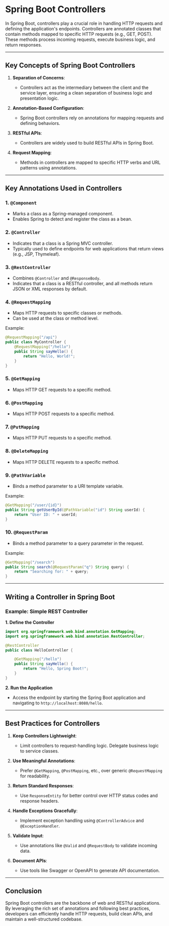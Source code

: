 # Spring Boot Controllers

In Spring Boot, controllers play a crucial role in handling HTTP requests and defining the application's endpoints. Controllers are annotated classes that contain methods mapped to specific HTTP requests (e.g., GET, POST). These methods process incoming requests, execute business logic, and return responses.

---

## Key Concepts of Spring Boot Controllers

1. **Separation of Concerns**:
    - Controllers act as the intermediary between the client and the service layer, ensuring a clean separation of business logic and presentation logic.

2. **Annotation-Based Configuration**:
    - Spring Boot controllers rely on annotations for mapping requests and defining behaviors.

3. **RESTful APIs**:
    - Controllers are widely used to build RESTful APIs in Spring Boot.

4. **Request Mapping**:
    - Methods in controllers are mapped to specific HTTP verbs and URL patterns using annotations.

---

## Key Annotations Used in Controllers

### 1. `@Component`
- Marks a class as a Spring-managed component.
- Enables Spring to detect and register the class as a bean.

### 2. `@Controller`
- Indicates that a class is a Spring MVC controller.
- Typically used to define endpoints for web applications that return views (e.g., JSP, Thymeleaf).

### 3. `@RestController`
- Combines `@Controller` and `@ResponseBody`.
- Indicates that a class is a RESTful controller, and all methods return JSON or XML responses by default.

### 4. `@RequestMapping`
- Maps HTTP requests to specific classes or methods.
- Can be used at the class or method level.

Example:
```java
@RequestMapping("/api")
public class MyController {
    @RequestMapping("/hello")
    public String sayHello() {
        return "Hello, World!";
    }
}
```

### 5. `@GetMapping`
- Maps HTTP GET requests to a specific method.

### 6. `@PostMapping`
- Maps HTTP POST requests to a specific method.

### 7. `@PutMapping`
- Maps HTTP PUT requests to a specific method.

### 8. `@DeleteMapping`
- Maps HTTP DELETE requests to a specific method.

### 9. `@PathVariable`
- Binds a method parameter to a URI template variable.

Example:
```java
@GetMapping("/user/{id}")
public String getUserById(@PathVariable("id") String userId) {
    return "User ID: " + userId;
}
```

### 10. `@RequestParam`
- Binds a method parameter to a query parameter in the request.

Example:
```java
@GetMapping("/search")
public String search(@RequestParam("q") String query) {
    return "Searching for: " + query;
}
```

---

## Writing a Controller in Spring Boot

### Example: Simple REST Controller

**1. Define the Controller**

```java
import org.springframework.web.bind.annotation.GetMapping;
import org.springframework.web.bind.annotation.RestController;

@RestController
public class HelloController {

    @GetMapping("/hello")
    public String sayHello() {
        return "Hello, Spring Boot!";
    }
}
```

**2. Run the Application**

- Access the endpoint by starting the Spring Boot application and navigating to `http://localhost:8080/hello`.

---

## Best Practices for Controllers

1. **Keep Controllers Lightweight**:
    - Limit controllers to request-handling logic. Delegate business logic to service classes.

2. **Use Meaningful Annotations**:
    - Prefer `@GetMapping`, `@PostMapping`, etc., over generic `@RequestMapping` for readability.

3. **Return Standard Responses**:
    - Use `ResponseEntity` for better control over HTTP status codes and response headers.

4. **Handle Exceptions Gracefully**:
    - Implement exception handling using `@ControllerAdvice` and `@ExceptionHandler`.

5. **Validate Input**:
    - Use annotations like `@Valid` and `@RequestBody` to validate incoming data.

6. **Document APIs**:
    - Use tools like Swagger or OpenAPI to generate API documentation.

---

## Conclusion

Spring Boot controllers are the backbone of web and RESTful applications. By leveraging the rich set of annotations and following best practices, developers can efficiently handle HTTP requests, build clean APIs, and maintain a well-structured codebase.
